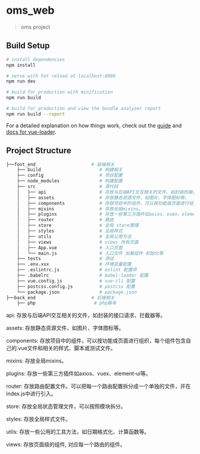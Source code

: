 # oms_web

> oms project

## Build Setup

``` bash
# install dependencies
npm install

# serve with hot reload at localhost:8080
npm run dev

# build for production with minification
npm run build

# build for production and view the bundle analyzer report
npm run build --report
```

For a detailed explanation on how things work, check out the [guide](http://vuejs-templates.github.io/webpack/) and [docs for vue-loader](http://vuejs.github.io/vue-loader).



## Project Structure


``` bash
├──font_end						# 前端相关
	├── build                      # 构建相关
	├── config                     # 项目配置
	├── node_modules               # 构建配置
	├── src                        # 源代码
	│   ├── api                    # 存放与后端API交互相关的文件，如封装的接口请求、拦截器等。
	│   ├── assets                 # 存放静态资源文件，如图片、字体图标等。
	│   ├── components             # 存放项目中的组件，可以按功能或页面进行组织，每个组件包含自己的.vue文件和相关的样式、脚本或测试文件。
	│   ├── mixins                 # 存放全局mixins。
	│   ├── plugins                # 存放一些第三方插件如axios、vuex、element-ui等。
	│   ├── router                 # 路由
	│   ├── store                  # 全局 store管理
	│   ├── styles                 # 全局样式
	│   ├── utils                  # 全局公用方法
	│   ├── views                  # views 所有页面
	│   ├── App.vue                # 入口页面
	│   └── main.js                # 入口文件 加载组件 初始化等
	├── tests                      # 测试
	├── .env.xxx                   # 环境变量配置
	├── .eslintrc.js               # eslint 配置项
	├── .babelrc                   # babel-loader 配置
	├── vue.config.js              # vue-cli 配置
	├── postcss.config.js          # postcss 配置
	└── package.json               # package.json
├──back_end						# 后端相关
	├── php                      # php脚本
```


api: 存放与后端API交互相关的文件，如封装的接口请求、拦截器等。

assets: 存放静态资源文件，如图片、字体图标等。

components: 存放项目中的组件，可以按功能或页面进行组织，每个组件包含自己的.vue文件和相关的样式、脚本或测试文件。

mixins: 存放全局mixins。

plugins: 存放一些第三方插件如axios、vuex、element-ui等。

router: 存放路由配置文件。可以把每一个路由配置拆分成一个单独的文件，并在index.js中进行引入。

store: 存放全局状态管理文件，可以按照模块拆分。

styles: 存放全局样式文件。

utils: 存放一些公用的工具方法，如日期格式化、计算函数等。

views: 存放页面级的组件, 对应每一个路由的组件。







